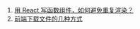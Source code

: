 1. [用 React 写函数组件，如何避免重复渲染？](https://www.zhihu.com/question/442368205/answer/2590697263)
2. [前端下载文件的几种方式](https://blog.csdn.net/chilanzi/article/details/125089697)